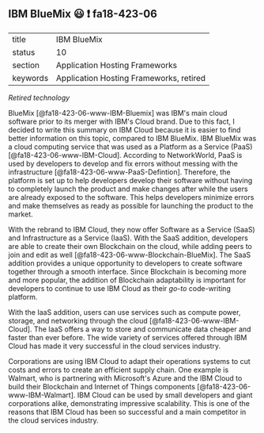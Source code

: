 ## IBM BlueMix :smiley: :exclamation: fa18-423-06

|          |                                |
| -------- | ------------------------------ |
| title    | IBM BlueMix                    | 
| status   | 10                             |
| section  | Application Hosting Frameworks |
| keywords | Application Hosting Frameworks, retired |

*Retired technology*

BlueMix [@fa18-423-06-www-IBM-Bluemix] was IBM's main cloud software prior to
its merger with IBM's Cloud brand. Due to this fact, I decided to write this
summary on IBM Cloud because it is easier to find better information on this
topic, compared to IBM BlueMix. IBM BlueMix was a cloud computing service that
was used as a Platform as a Service (PaaS) [@fa18-423-06-www-IBM-Cloud].
According to NetworkWorld, PaaS is used by developers to develop and fix errors
without messing with the infrastructure [@fa18-423-06-www-PaaS-Defintion].
Therefore, the platform is set up to help developers develop their software
without having to completely launch the product and make changes after while the
users are already exposed to the software. This helps developers minimize errors
and make themselves as ready as possible for launching the product to the
market.

With the rebrand to IBM Cloud, they now offer Software as a Service (SaaS) and
Infrastructure as a Service (IaaS). With the SaaS addition, developers are able
to create their own Blockchain on the cloud, while adding peers to join and edit
as well [@fa18-423-06-www-Blockchain-BlueMix]. The SaaS addition provides a
unique opportunity to developers to create software together through a smooth
interface. Since Blockchain is becoming more and more popular, the addition of
Blockchain adaptability is important for developers to continue to use IBM Cloud
as their *go-to* code-writing platform.

With the IaaS addition, users can use services such as compute power, storage,
and networking through the cloud [@fa18-423-06-www-IBM-Cloud]. The IaaS offers a
way to store and communicate data cheaper and faster than ever before. The wide
variety of services offered through IBM Cloud has made it very successful in the
cloud services industry.

Corporations are using IBM Cloud to adapt their operations systems to cut costs
and errors to create an efficient supply chain. One example is Walmart, who is
partnering with Microsoft's Azure and the IBM Cloud to build their Blockchain
and Internet of Things components [@fa18-423-06-www-IBM-Walmart]. IBM Cloud can
be used by small developers and giant corporations alike, demonstrating
impressive scalability. This is one of the reasons that IBM Cloud has been so
successful and a main competitor in the cloud services industry.







